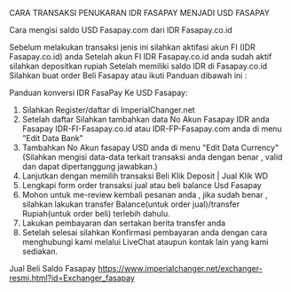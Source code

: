 CARA TRANSAKSI PENUKARAN IDR FASAPAY MENJADI USD FASAPAY




Cara mengisi saldo USD Fasapay.com dari IDR Fasapay.co.id 


Sebelum melakukan transaksi jenis ini silahkan aktifasi akun FI (IDR Fasapay.co.id) anda
Setelah akun FI IDR Fasapay.co.id anda sudah aktif silahkan depositkan rupiah 
Setelah memiliki saldo IDR di Fasapay.co.id Silahkan buat order Beli Fasapay atau ikuti Panduan dibawah ini : 


Panduan konversi IDR FasaPay Ke USD Fasapay:


1. Silahkan Register/daftar di ImperialChanger.net
2. Setelah daftar Silahkan tambahkan data No Akun Fasapay IDR anda 
Fasapay IDR-FI-Fasapay.co.id atau IDR-FP-Fasapay.com anda di menu "Edit Data Bank"
3. Tambahkan No Akun fasapay USD anda di menu "Edit Data Currency"
(Silahkan mengisi data-data terkait transaksi anda dengan benar , valid dan dapat dipertanggung jawabkan.)
4. Lanjutkan dengan memilih transaksi Beli Klik Deposit | Jual Klik WD
5. Lengkapi form order transaksi jual atau beli balance Usd Fasapay
6. Mohon untuk me-review kembali pesanan anda , jika sudah benar , silahkan lakukan transfer Balance(untuk order jual)/transfer Rupiah(untuk order beli) terlebih dahulu.
7. Lakukan pembayaran dan sertakan berita transfer anda
8. Setelah selesai silahkan Konfirmasi pembayaran anda dengan cara menghubungi kami melalui LiveChat ataupun kontak lain yang kami sediakan.


Jual Beli Saldo Fasapay https://www.imperialchanger.net/exchanger-resmi.html?id=Exchanger_fasapay
